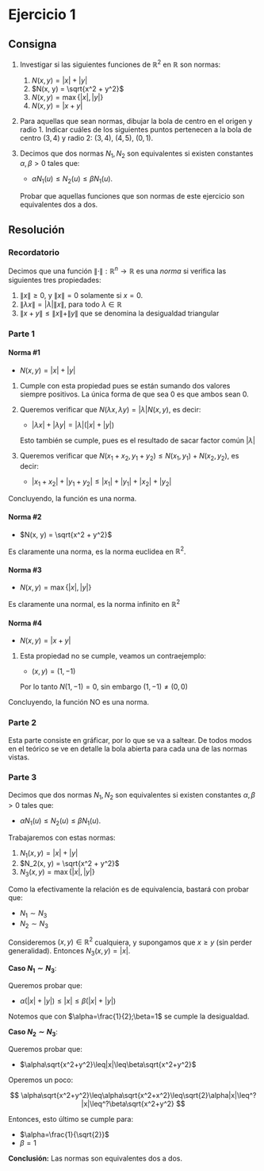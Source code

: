 # Ejercicio 1

## Consigna

1. Investigar si las siguientes funciones de $\mathbb{R}^2$ en $\mathbb{R}$ son normas:

    1. $N(x, y) = |x| + |y|$  
    2. $N(x, y) = \sqrt{x^2 + y^2}$  
    3. $N(x, y) = \max\{|x|, |y|\}$  
    4. $N(x, y) = |x + y|$

2. Para aquellas que sean normas, dibujar la bola de centro en el origen y radio 1. Indicar cuáles de los siguientes puntos pertenecen a la bola de centro $(3, 4)$ y radio 2: $(3, 4)$, $(4, 5)$, $(0, 1)$.

3. Decimos que dos normas $N_1, N_2$ son equivalentes si existen constantes $\alpha, \beta > 0$ tales que:

    - $\alpha N_1(u) \le N_2(u) \le \beta N_1(u)$.

    Probar que aquellas funciones que son normas de este ejercicio son equivalentes dos a dos.

## Resolución

### Recordatorio

Decimos que una función $\|\cdot\|:\mathbb{R}^n\to\mathbb{R}$ es una *norma* si verifica las siguientes tres propiedades:

1. $\|x\|\geq0$, y $\|x\|=0$ solamente si $x=0$.
2. $\|\lambda x\|=|\lambda|\|x\|$, para todo $\lambda\in\mathbb{R}$
3. $\|x+y\|\leq\|x\|+\|y\|$ que se denomina la desigualdad triangular

### Parte 1

#### Norma #1

- $N(x,y)=|x|+|y|$

1. Cumple con esta propiedad pues se están sumando dos valores siempre positivos. La única forma de que sea 0 es que ambos sean 0.
2. Queremos verificar que $N(\lambda x,\lambda y)=|\lambda|N(x,y)$, es decir:
    - $|\lambda x| + |\lambda y|=|\lambda|(|x|+|y|)$
    
    Esto también se cumple, pues es el resultado de sacar factor común $|\lambda|$
3. Queremos verificar que $N(x_1+x_2,y_1+y_2)\leq N(x_1,y_1)+N(x_2,y_2)$, es decir:
    - $|x_1+x_2| + |y_1+y_2| \leq |x_1|+|y_1|+|x_2|+|y_2|$

Concluyendo, la función es una norma.

#### Norma #2

- $N(x, y) = \sqrt{x^2 + y^2}$

Es claramente una norma, es la norma euclidea en $\mathbb{R}^2$.

#### Norma #3

- $N(x, y) = \max\{|x|, |y|\}$

Es claramente una normal, es la norma infinito en $\mathbb{R}^2$

#### Norma #4

- $N(x, y) = |x + y|$

1. Esta propiedad no se cumple, veamos un contraejemplo:
    - $(x,y)=(1,-1)$

    Por lo tanto $N(1,-1)=0$, sin embargo $(1,-1)\neq(0,0)$

Concluyendo, la función NO es una norma.

### Parte 2

Esta parte consiste en gráficar, por lo que se va a saltear. De todos modos en el teórico se ve en detalle la bola abierta para cada una de las normas vistas.

### Parte 3

Decimos que dos normas $N_1, N_2$ son equivalentes si existen constantes $\alpha, \beta > 0$ tales que:

- $\alpha N_1(u) \le N_2(u) \le \beta N_1(u)$.

Trabajaremos con estas normas:

1. $N_1(x, y) = |x| + |y|$  
2. $N_2(x, y) = \sqrt{x^2 + y^2}$  
3. $N_3(x, y) = \max\{|x|, |y|\}$

Como la efectivamente la relación es de equivalencia, bastará con probar que:

- $N_1\sim N_3$
- $N_2\sim N_3$

Consideremos $(x,y)\in\mathbb{R}^2$ cualquiera, y supongamos que $x\geq y$ (sin perder generalidad). Entonces $N_3(x,y)=|x|$.

**Caso $N_1\sim N_3$**:

Queremos probar que:

- $\alpha(|x|+|y|)\leq |x|\leq\beta(|x|+|y|)$

Notemos que con $\alpha=\frac{1}{2};\beta=1$ se cumple la desigualdad.

**Caso $N_2\sim N_3$**:

Queremos probar que:

- $\alpha\sqrt{x^2+y^2}\leq|x|\leq\beta\sqrt{x^2+y^2}$

Operemos un poco:

$$
\alpha\sqrt{x^2+y^2}\leq\alpha\sqrt{x^2+x^2}\leq\sqrt{2}\alpha|x|\leq^?|x|\leq^?\beta\sqrt{x^2+y^2}
$$

Entonces, esto último se cumple para:

- $\alpha=\frac{1}{\sqrt{2}}$
- $\beta=1$

**Conclusión:** Las normas son equivalentes dos a dos.
